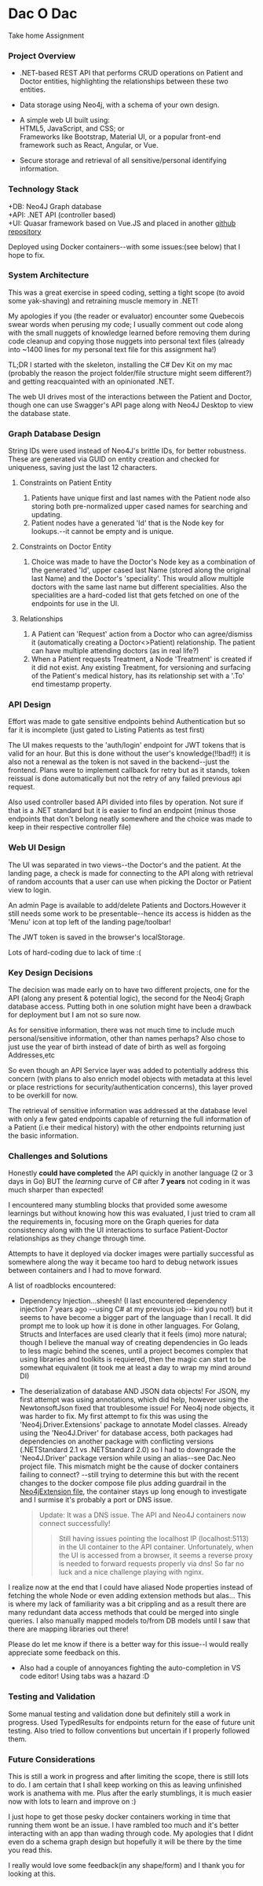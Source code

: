 # Dac O Dac

Take home Assignment

### Project Overview

* .NET-based REST API that performs CRUD operations on Patient and Doctor entities, highlighting the relationships between these two entities.

* Data storage using Neo4j, with a schema of your own design.

* A simple web UI built using:  
      HTML5, JavaScript, and CSS; or  
      Frameworks like Bootstrap, Material UI, or a popular front-end framework such as React, Angular, or Vue.

* Secure storage and retrieval of all sensitive/personal identifying information.


### Technology Stack

+DB: Neo4J Graph database  
+API: .NET API (controller based)  
+UI: Quasar framework based on Vue.JS and placed in another [github repository](https://github.com/fmcyamwe/dacWeb)  

Deployed using Docker containers--with some issues:(see below) that I hope to fix.


### System Architecture

This was a great exercise in speed coding, setting a tight scope (to avoid some yak-shaving) and retraining muscle memory in .NET! 

My apologies if you (the reader or evaluator) encounter some Quebecois swear words when perusing my code; I usually comment out code along with the small nuggets of knowledge learned before removing them during code cleanup and copying those nuggets into personal text files (already into ~1400 lines for my personal text file for this assignment ha!)

TL;DR I started with the skeleton, installing the C# Dev Kit on my mac (probably the reason the project folder/file structure might seem different?) and getting reacquainted with an opinionated .NET. 

The web UI drives most of the interactions between the Patient and Doctor, though one can use Swagger's API page along with Neo4J Desktop to view the database state.


### Graph Database Design

String IDs were used instead of Neo4J's brittle IDs, for better robustness. These are generated via GUID on entity creation and checked for uniqueness, saving just the last 12 characters.

1. Constraints on Patient Entity
   1. Patients have unique first and last names with the Patient node also storing both pre-normalized upper cased names for searching and updating.
   2. Patient nodes have a generated 'Id' that is the Node key for lookups.--it cannot be empty and is unique.

2. Constraints on Doctor Entity  
   1. Choice was made to have the Doctor's Node key as a combination of the generated 'Id', upper cased last Name (stored along the original last Name) and the Doctor's 'speciality'. This would allow multiple doctors with the same last name but different specialities. Also the specialities are a hard-coded list that gets fetched on one of the endpoints for use in the UI.

3. Relationships  
   1. A Patient can 'Request' action from a Doctor who can agree/dismiss it (automatically creating a Doctor<>Patient) relationship. The patient can have multiple attending doctors (as in real life?)
   2. When a Patient requests Treatment, a Node 'Treatment' is created if it did not exist. Any existing Treatment, for versioning and surfacing of the Patient's medical history, has its relationship set with a '.To' end timestamp property.


### API Design

Effort was made to gate sensitive endpoints behind Authentication but so far it is incomplete (just gated to Listing Patients as test first)

The UI makes requests to the 'auth/login' endpoint for JWT tokens that is valid for an hour. But this is done without the user's knowledge(!!bad!!) it is also not a renewal as the token is not saved in the backend--just the frontend.
Plans were to implement callback for retry but as it stands, token reissual is done automatically but not the retry of any failed previous api request.

Also used controller based API divided into files by operation. Not sure if that is a .NET standard but it is easier to find an endpoint (minus those endpoints that don't belong neatly somewhere and the choice was made to keep in their respective controller file)


### Web UI Design

The UI was separated in two views--the Doctor's and the patient. At the landing page, a check is made for connecting to the API along with retrieval of random accounts that a user can use when picking the Doctor or Patient view to login.

An admin Page is available to add/delete Patients and Doctors.However it still needs some work to be presentable--hence its access is hidden as the 'Menu' icon at top left of the landing page/toolbar!

The JWT token is saved in the browser's localStorage.

Lots of hard-coding due to lack of time :(


### Key Design Decisions

The decision was made early on to have two different projects, one for the API (along any present & potential logic),
the second for the Neo4j Graph database access. Putting both in one solution might have been a drawback for deployment but I am not so sure now.

As for sensitive information, there was not much time to include much personal/sensitive information, other than names perhaps? Also chose to just use the year of birth instead of date of birth as well as forgoing Addresses,etc

So even though an API Service layer was added to potentially address this concern (with plans to also enrich model objects with metadata at this level or place restrictions for security/authentication concerns), this layer proved to be overkill for now. 

The retrieval of sensitive information was addressed at the database level with only a few gated endpoints capable of returning the full information of a Patient (i.e their medical history) with the other endpoints returning just the basic information.


### Challenges and Solutions

Honestly **could have completed** the API quickly in another language (2 or 3 days in Go) BUT the _learning_ curve of C# after __7 years__ not coding in it was much sharper than expected!

I encountered many stumbling blocks that provided some awesome learnings but without knowing how this was evaluated, I just tried to cram all the requirements in, focusing more on the Graph queries for data consistency along with the UI interactions to surface Patient-Doctor relationships as they change through time.

Attempts to have it deployed via docker images were partially successful as somewhere along the way it became too hard to debug network issues between containers and I had to move forward.

A list of roadblocks encountered:

- Dependency Injection...sheesh! (I last encountered dependency injection 7 years ago --using C# at my previous job-- kid you not!) but it seems to have become a bigger part of the language than I recall. It did prompt me to look up how it is done in other languages. For Golang, Structs and Interfaces are used clearly that it feels (imo) more natural; though I believe the manual way of creating dependencies in Go leads to less magic behind the scenes, until a project becomes complex that using libraries and toolkits is requiered, then the magic can start to be somewhat equivalent (it took me at least a day to wrap my mind around DI)

- The deserialization of database AND JSON data objects! 
 For JSON, my first attempt was using annotations, which did help, however using the NewtonsoftJson fixed that troublesome issue!
 For Neo4j node objects, it was harder to fix. My first attempt to fix this was using the 'Neo4j.Driver.Extensions' package to annotate Model classes. Already using the 'Neo4J.Driver' for database access, both packages had dependencies on another package with conflicting versions (.NETStandard 2.1 vs .NETStandard 2.0) so I had to downgrade the 'Neo4J.Driver' package version while using an alias--see Dac.Neo project file.
 This mismatch might be the cause of docker containers failing to connect? --still trying to determine this but with the recent changes to the docker compose file plus adding guardrail in the [Neo4jExtension file](Dac.Neo/Neo4jExtensions.cs), the container stays up long enough to investigate  and I surmise it's probably a port or DNS issue.
   > Update: It was a DNS issue. The API and Neo4J containers now connect successfully! 
   >> Still having issues pointing the localhost IP (localhost:5113) in the UI container to the API container. Unfortunately, when the UI is accessed from a browser, it seems a reverse proxy is needed to forward requests properly via dns! So far no luck and a nice challenge playing with nginx.

 I realize now at the end that I could have aliased Node properties instead of fetching the whole Node or even adding extension methods but alas...
 This is where my lack of familiarity was a bit crippling and as a result there are many redundant data access methods that could be merged into single queries. I also manually mapped models to/from DB models until I saw that there are mapping libraries out there!

 Please do let me know if there is a better way for this issue--I would really appreciate some feedback on this.

- Also had a couple of annoyances fighting the auto-completion in VS code editor! Using tabs was a hazard :D


### Testing and Validation

Some manual testing and validation done but definitely still a work in progress.
Used TypedResults<IResult> for endpoints return for the ease of future unit testing. Also tried to follow conventions but uncertain if I properly followed them. 


### Future Considerations

This is still a work in progress and after limiting the scope, there is still lots to do. I am certain that I shall keep working on this as leaving unfinished work is anathema with me. Plus after the early stumblings, it is much easier now with lots to learn and improve on :)

I just hope to get those pesky docker containers working in time that running them wont be an issue. I have rambled too much and it's better interacting with an app than wading through code. My apologies that I didnt even do a schema graph design but hopefully it will be there by the time you read this. 

I really would love some feedback(in any shape/form) and I thank you for looking at this.

